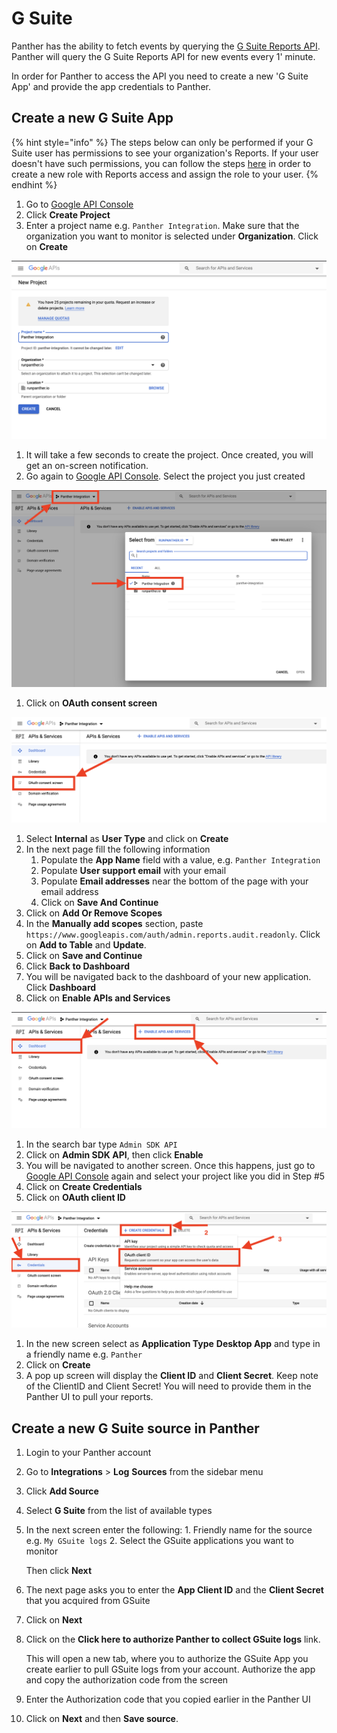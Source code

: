 # G Suite

Panther has the ability to fetch events by querying the [G Suite Reports API](https://developers.google.com/admin-sdk/reports/v1/get-start/getting-started). Panther will query the G Suite Reports API for new events every 1' minute.

In order for Panther to access the API you need to create a new 'G Suite App' and provide the app credentials to Panther.

## Create a new G Suite App

{% hint style="info" %}
The steps below can only be performed if your G Suite user has permissions to see your organization's Reports. If your user doesn't have such permissions, you can follow the steps [here](https://support.google.com/a/answer/2406043) in order to create a new role with Reports access and assign the role to your user.
{% endhint %}

1. Go to [Google API Console](https://console.developers.google.com/project)
2. Click **Create Project**
3. Enter a project name e.g. `Panther Integration`. Make sure that the organization you want to monitor is selected under **Organization**. Click on **Create**

![](../../.gitbook/assets/gsuite-new-app-page1%20%285%29%20%285%29%20%283%29.png)

1. It will take a few seconds to create the project. Once created, you will get an on-screen notification.
2. Go again to [Google API Console](https://console.developers.google.com). Select the project you just created

![](../../.gitbook/assets/gsuite-new-app-page2%20%285%29%20%285%29%20%286%29.png)

1. Click on **OAuth consent screen**

![](../../.gitbook/assets/gsuite-new-app-page3%20%285%29%20%285%29%20%282%29.png)

1. Select **Internal** as **User Type** and click on **Create**
2. In the next page fill the following information
   1. Populate the **App Name** field with a value, e.g. `Panther Integration`
   2. Populate **User support email** with your email
   3. Populate **Email addresses** near the bottom of the page with your email address
   4. Click on **Save And Continue**
3. Click on **Add Or Remove Scopes**
4. In the **Manually add scopes** section, paste `https://www.googleapis.com/auth/admin.reports.audit.readonly`. Click on **Add to Table** and **Update**.
5. Click on **Save and Continue**
6. Click **Back to Dashboard**
7. You will be navigated back to the dashboard of your new application. Click **Dashboard**
8. Click on **Enable APIs and Services**

![](../../.gitbook/assets/gsuite-new-app-page4%20%289%29%20%2811%29%20%282%29.png)

1. In the search bar type `Admin SDK API`
2. Click on **Admin SDK API**, then click **Enable**
3. You will be navigated to another screen. Once this happens, just go to [Google API Console](https://console.developers.google.com) again and select your project  like you did in Step \#5
4. Click on **Create Credentials**
5. Click on **OAuth client ID**

![](../../.gitbook/assets/gsuite-new-app-page5%20%285%29%20%285%29%20%287%29.png)

1. In the new screen select as **Application Type** **Desktop App** and type in a friendly name e.g. `Panther`
2. Click on **Create**
3. A pop up screen will display the **Client ID** and **Client Secret**. Keep note of the ClientID and Client Secret! You will need to provide them in the Panther UI to pull your reports.

## Create a new G Suite source in Panther

1. Login to your Panther account
2. Go to **Integrations** &gt; **Log** **Sources** from the sidebar menu
3. Click **Add Source**
4. Select **G Suite** from the list of available types
5. In the next screen enter the following: 1. Friendly name for the source e.g. `My GSuite logs` 2. Select the GSuite applications you want to monitor

   Then click **Next**

6. The next page asks you to enter the **App Client ID** and the **Client Secret** that you acquired from GSuite
7. Click on **Next**
8. Click on the **Click here to authorize Panther to collect GSuite logs** link.

   This will open a new tab, where you to authorize the GSuite App you create earlier to pull GSuite logs from your account. Authorize the app and copy the authorization code from the screen

9. Enter the Authorization code that you copied earlier in the Panther UI
10. Click on **Next** and then **Save source**.

